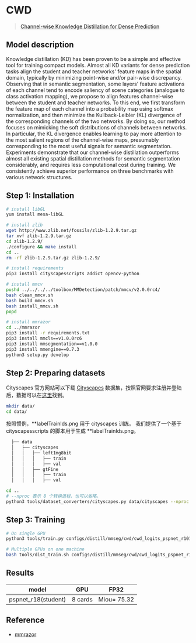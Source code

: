 # CWD

> [Channel-wise Knowledge Distillation for Dense Prediction](https://arxiv.org/abs/2011.13256)

<!-- [ALGORITHM] -->

## Model description

Knowledge distillation (KD) has been proven to be a simple and effective tool for training compact models. Almost all KD variants for dense prediction tasks align the student and teacher networks' feature maps in the spatial domain, typically by minimizing point-wise and/or pair-wise discrepancy. Observing that in semantic segmentation, some layers' feature activations of each channel tend to encode saliency of scene categories (analogue to class activation mapping), we propose to align features channel-wise between the student and teacher networks. To this end, we first transform the feature map of each channel into a probability map using softmax normalization, and then minimize the Kullback-Leibler (KL) divergence of the corresponding channels of the two networks. By doing so, our method focuses on mimicking the soft distributions of channels between networks. In particular, the KL divergence enables learning to pay more attention to the most salient regions of the channel-wise maps, presumably corresponding to the most useful signals for semantic segmentation. Experiments demonstrate that our channel-wise distillation outperforms almost all existing spatial distillation methods for semantic segmentation considerably, and requires less computational cost during training. We consistently achieve superior performance on three benchmarks with various network structures.

## Step 1: Installation

```bash
# install libGL
yum install mesa-libGL

# install zlib
wget http://www.zlib.net/fossils/zlib-1.2.9.tar.gz
tar xvf zlib-1.2.9.tar.gz
cd zlib-1.2.9/
./configure && make install
cd ..
rm -rf zlib-1.2.9.tar.gz zlib-1.2.9/

# install requirements
pip3 install cityscapesscripts addict opencv-python

# install mmcv
pushd ../../../../toolbox/MMDetection/patch/mmcv/v2.0.0rc4/
bash clean_mmcv.sh
bash build_mmcv.sh
bash install_mmcv.sh
popd

# install mmrazor
cd ../mmrazor
pip3 install -r requirements.txt
pip3 install mmcls==v1.0.0rc6
pip3 install mmsegmentation==v1.0.0
pip3 install mmengine==0.7.3
python3 setup.py develop 
```

## Step 2: Preparing datasets

Cityscapes 官方网站可以下载 [Cityscapes](<https://www.cityscapes-dataset.com/>) 数据集，按照官网要求注册并登陆后，数据可以在[这里](<https://www.cityscapes-dataset.com/downloads/>)找到。

```bash
mkdir data/
cd data/
```

按照惯例，**labelTrainIds.png 用于 cityscapes 训练。 我们提供了一个基于 cityscapesscripts 的脚本用于生成 **labelTrainIds.png。

```bash
  ├── data
  │   ├── cityscapes
  │   │   ├── leftImg8bit
  │   │   │   ├── train
  │   │   │   ├── val
  │   │   ├── gtFine
  │   │   │   ├── train
  │   │   │   ├── val
```

```bash
cd ..
# --nproc 表示 8 个转换进程，也可以省略。
python3 tools/dataset_converters/cityscapes.py data/cityscapes --nproc 8
```
## Step 3: Training

```bash
# On single GPU
python3 tools/train.py configs/distill/mmseg/cwd/cwd_logits_pspnet_r101-d8_pspnet_r18-d8_4xb2-80k_cityscapes-512x1024.py

# Multiple GPUs on one machine
bash tools/dist_train.sh configs/distill/mmseg/cwd/cwd_logits_pspnet_r101-d8_pspnet_r18-d8_4xb2-80k_cityscapes-512x1024.py 8
```

## Results

|       model       |     GPU     | FP32                                 | 
|-------------------| ----------- | ------------------------------------ |
|   pspnet_r18(student)   | 8 cards     | Miou=  75.32                           |

## Reference
- [mmrazor](https://github.com/open-mmlab/mmrazor)
